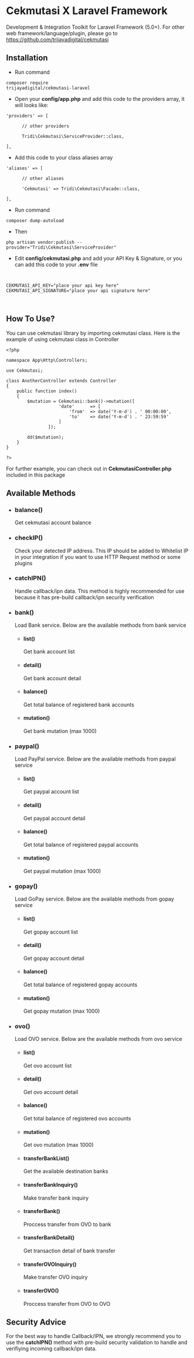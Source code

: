 # Cekmutasi X Laravel Framework

Development &amp; Integration Toolkit for Laravel Framework (5.0+). For other web framework/language/plugin, please go to https://github.com/trijayadigital/cekmutasi

## Installation

- Run command

<code><pre>composer require trijayadigital/cekmutasi-laravel</pre></code>

- Open your **config/app.php** and add this code to the providers array, it will looks like:

<pre><code>'providers' =&gt; [

      // other providers

      Tridi\Cekmutasi\ServiceProvider::class,

],</code></pre>

- Add this code to your class aliases array

<pre><code>'aliases' =&gt; [

      // other aliases

      'Cekmutasi' => Tridi\Cekmutasi\Facade::class,

],</code></pre>

- Run command

<pre><code>composer dump-autoload</code></pre>

- Then

<pre><code>php artisan vendor:publish --provider="Tridi\Cekmutasi\ServiceProvider"</code></pre>

- Edit **config/cekmutasi.php** and add your API Key & Signature, or you can add this code to your **.env** file

<pre><code>
	
CEKMUTASI_API_KEY="place your api key here"
CEKMUTASI_API_SIGNATURE="place your api signature here"

 </code></pre>

## How To Use?

You can use cekmutasi library by importing cekmutasi class. Here is the example of using cekmutasi class in Controller

<pre><code>&#x3C;?php

namespace App\Http\Controllers;

use Cekmutasi;

class AnotherController extends Controller
{
	public function index()
	{
	    $mutation = Cekmutasi::bank()-&#x3E;mutation([
					'date'		=&gt; [
						'from'	=&gt; date('Y-m-d') . ' 00:00:00',
						'to'	=&gt; date('Y-m-d') . ' 23:59:59'
					]
				]);

	    dd($mutation);
	}
}

?&#x3E;</code></pre>

For further example, you can check out in **CekmutasiController.php** included in this package

## Available Methods

* ### balance()
	Get cekmutasi account balance

* ### checkIP()
	Check your detected IP address. This IP should be added to Whitelist IP in your integration if you want to use HTTP Request method or some plugins
	
* ### catchIPN()
	Handle callback/ipn data. This method is highly recommended for use because it has pre-build callback/ipn security verification
	
* ### bank()
	Load Bank service. Below are the available methods from bank service
	- #### list()
		Get bank account list
		
	- #### detail()
		Get bank account detail
		
	- #### balance()
		Get total balance of registered bank accounts
		
	- #### mutation()
		Get bank mutation (max 1000)

* ### paypal()
	Load PayPal service. Below are the available methods from paypal service
	- #### list()
		Get paypal account list
		
	- #### detail()
		Get paypal account detail
		
	- #### balance()
		Get total balance of registered paypal accounts
		
	- #### mutation()
		Get paypal mutation (max 1000)
	
* ### gopay()
	Load GoPay service. Below are the available methods from gopay service
	- #### list()
		Get gopay account list
		
	- #### detail()
		Get gopay account detail
		
	- #### balance()
		Get total balance of registered gopay accounts
		
	- #### mutation()
		Get gopay mutation (max 1000)
	
* ### ovo()
	Load OVO service. Below are the available methods from ovo service
	- #### list()
		Get ovo account list
		
	- #### detail()
		Get ovo account detail
		
	- #### balance()
		Get total balance of registered ovo accounts
		
	- #### mutation()
		Get ovo mutation (max 1000)
		
	- #### transferBankList()
		Get the available destination banks
	
	- #### transferBankInquiry()
		Make transfer bank inquiry
		
	- #### transferBank()
		Proccess transfer from OVO to bank
		
	- #### transferBankDetail()
		Get transaction detail of bank transfer
	
	- #### transferOVOInquiry()
		Make transfer OVO inquiry
		
	- #### transferOVO()
		Proccess transfer from OVO to OVO

## Security Advice

For the best way to handle Callback/IPN, we strongly recommend you to use the **catchIPN()** method with pre-build security validation to handle and verifiying incoming callback/ipn data.
